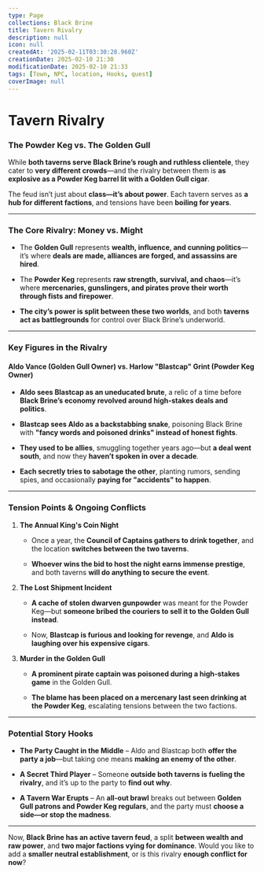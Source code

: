 ```yaml
---
type: Page
collections: Black Brine
title: Tavern Rivalry
description: null
icon: null
createdAt: '2025-02-11T03:30:28.960Z'
creationDate: 2025-02-10 21:30
modificationDate: 2025-02-10 21:33
tags: [Town, NPC, location, Hooks, quest]
coverImage: null
---
```


# Tavern Rivalry

### **The Powder Keg vs. The Golden Gull**

While **both taverns serve Black Brine’s rough and ruthless clientele**, they cater to **very different crowds**—and the rivalry between them is **as explosive as a Powder Keg barrel lit with a Golden Gull cigar**.

The feud isn’t just about **class—it’s about power**. Each tavern serves as **a hub for different factions**, and tensions have been **boiling for years**.

---

### **The Core Rivalry: Money vs. Might**

- The **Golden Gull** represents **wealth, influence, and cunning politics**—it’s where **deals are made, alliances are forged, and assassins are hired**.

- The **Powder Keg** represents **raw strength, survival, and chaos**—it’s where **mercenaries, gunslingers, and pirates prove their worth through fists and firepower**.

- **The city’s power is split between these two worlds**, and both **taverns act as battlegrounds** for control over Black Brine’s underworld.

---

### **Key Figures in the Rivalry**

#### **Aldo Vance (Golden Gull Owner) vs. Harlow "Blastcap" Grint (Powder Keg Owner)**

- **Aldo sees Blastcap as an uneducated brute**, a relic of a time before **Black Brine’s economy revolved around high-stakes deals and politics**.

- **Blastcap sees Aldo as a backstabbing snake**, poisoning Black Brine with **"fancy words and poisoned drinks" instead of honest fights**.

- **They used to be allies**, smuggling together years ago—but **a deal went south**, and now they **haven’t spoken in over a decade**.

- **Each secretly tries to sabotage the other**, planting rumors, sending spies, and occasionally **paying for "accidents" to happen**.

---

### **Tension Points & Ongoing Conflicts**

1. **The Annual King's Coin Night**

    - Once a year, the **Council of Captains gathers to drink together**, and the location **switches between the two taverns**.

    - **Whoever wins the bid to host the night earns immense prestige**, and both taverns **will do anything to secure the event**.

2. **The Lost Shipment Incident**

    - **A cache of stolen dwarven gunpowder** was meant for the Powder Keg—but **someone bribed the couriers to sell it to the Golden Gull instead**.

    - Now, **Blastcap is furious and looking for revenge**, and **Aldo is laughing over his expensive cigars**.

3. **Murder in the Golden Gull**

    - **A prominent pirate captain was poisoned during a high-stakes game** in the Golden Gull.

    - **The blame has been placed on a mercenary last seen drinking at the Powder Keg**, escalating tensions between the two factions.

---

### **Potential Story Hooks**

- **The Party Caught in the Middle** – Aldo and Blastcap both **offer the party a job**—but taking one means **making an enemy of the other**.

- **A Secret Third Player** – Someone **outside both taverns is fueling the rivalry**, and it’s up to the party to **find out why**.

- **A Tavern War Erupts** – An **all-out brawl** breaks out between **Golden Gull patrons and Powder Keg regulars**, and the party must **choose a side—or stop the madness**.

---

Now, **Black Brine has an active tavern feud**, a split **between wealth and raw power**, and **two major factions vying for dominance**. Would you like to add a **smaller neutral establishment**, or is this rivalry **enough conflict for now**?

